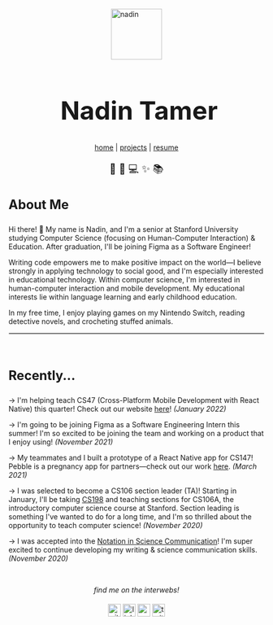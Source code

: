 <!DOCTYPE html>
<html lang="en">
<head>
	<meta http-equiv="Content-Type" content="text/html; charset=utf-8" />
	<meta name="viewport" content="width=device-width, initial-scale=1">
	<meta name="description" content="Nadin Tamer's portfolio website">
	<title>Nadin Tamer</title>
	<link href="https://fonts.googleapis.com/css?family=Nunito:400,700,900" rel="stylesheet" type="text/css">
	<link rel="stylesheet" type="text/css" href="css/main.css">
</head>

<body>
		<img src="resources/images/nadin.png" alt="nadin" width="100" height="100" style ="display:block; margin-left: auto; margin-right: auto; margin-top:20px">
		<h1 style="color:#191919;margin-left: 10px;font-size: 50px;text-align:center;">Nadin Tamer</h1>
		<p class="centered" style="text-align:center"><a href="index.html">home</a> | <a href="projects.html">projects</a> | <a href="resources/Nadin_Tamer_Resume.pdf">resume</a></p>
		<p class="centered" style="color: #191919;font-size: 20px;text-align:center">🌲 🌈 💻 ✨ 📚</p>

  <h3 class="centered" style="color: #191919;font-size: 25px">About Me</h3>
		<p class="centered" style="margin-top:10px">Hi there! 👋 My name is Nadin, and I'm a senior at Stanford University studying Computer Science (focusing on Human-Computer Interaction) & Education. After graduation, I'll be joining Figma as a Software Engineer!</p>

 <p class="centered">Writing code empowers me to make positive impact on the world—I believe strongly in applying technology to social good, and I'm especially interested in educational technology. Within computer science, I'm interested in human-computer interaction and mobile development. My educational interests lie within language learning and early childhood education.</p>

 <p class="centered">In my free time, I enjoy playing games on my Nintendo Switch, reading detective novels, and crocheting stuffed animals.</p>

 <hr class="centered" style="border: 0.5px solid #dcdcdc;">
		<br>

 <h3 class="centered" style="color: #191919;font-size: 25px">Recently...</h3>
		<p class="centered" style="margin-top:10px">→ I'm helping teach CS47 (Cross-Platform Mobile Development with React Native) this quarter! Check out our website <a href="https://cs47.stanford.edu">here</a>! <i>(January 2022)</i></p>
		<p class="centered" style="margin-top:10px">→ I'm going to be joining Figma as a Software Engineering Intern this summer! I'm so excited to be joining the team and working on a product that I enjoy using! <i>(November 2021)</i></p>
		<p class="centered" style="margin-top:10px">→ My teammates and I built a prototype of a React Native app for CS147! Pebble is a pregnancy app for partners—check out our work <a href="https://web.stanford.edu/class/cs147/projects/HealthandWellness/Pebble/">here</a>. <i>(March 2021)</i></p>
		<p class="centered" style="margin-top:10px">→ I was selected to become a CS106 section leader (TA)! Starting in January, I'll be taking <a href="https://cs198.stanford.edu">CS198</a> and teaching sections for CS106A, the introductory computer science course at Stanford. Section leading is something I've wanted to do for a long time, and I'm so thrilled about the opportunity to teach computer science! <i>(November 2020)</i></p>
		<p class="centered" style="margin-top:10px">→ I was accepted into the <a href="https://undergrad.stanford.edu/programs/pwr/notation-science-communication/about-notation-science-communication">Notation in Science Communication</a>! I'm super excited to continue developing my writing & science communication skills. <i>(November 2020)</i></p>
		<br>

 <div id="interwebs" style="text-align:center; margin-bottom:20px">
			<i><p class="centered" style="padding-bottom:5px">find me on the interwebs!</p></i>
			<a class="interweb" href="https://github.com/nadintamer"><img src="resources/images/github.png" alt="github" width="25" height="25"></a>
			<a class="interweb" href="https://linkedin.com/in/nadintamer"><img src="resources/images/linkedin.png" alt="linkedin" width="25" height="25"></a>
			<a class="interweb" href="https://medium.com/@nadin.tamer"><img src="resources/images/medium.png" alt="medium" width="25" height="25"></a>
			<a class="interweb" href="https://twitter.com/nadintamer_"><img src="resources/images/twitter.png" alt="twitter" width="25" height="25"></a>
		</div>

</body>
</html>
